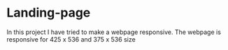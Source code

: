 # Landing-page

In this project I have tried to make a webpage responsive. The webpage is responsive for 425 x 536 and 375 x 536 size
